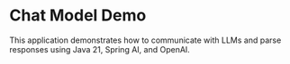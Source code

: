 # Chat Model Demo

This application demonstrates how to communicate with LLMs and parse responses using Java 21, Spring AI, and OpenAI.
